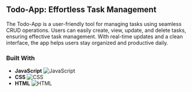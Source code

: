 ## Todo-App: Effortless Task Management
The Todo-App is a user-friendly tool for managing tasks using seamless CRUD operations. Users can easily create, view, update, and delete tasks, ensuring effective task management. With real-time updates and a clean interface, the app helps users stay organized and productive daily.

### Built With

- **JavaScript** ![JavaScript](https://img.shields.io/badge/JavaScript-F7DF1E?style=flat&logo=javascript&logoColor=black)
- **CSS** ![CSS](https://img.shields.io/badge/CSS-1572B6?style=flat&logo=css3&logoColor=white)
- **HTML** ![HTML](https://img.shields.io/badge/HTML-E34F26?style=flat&logo=html5&logoColor=white)

